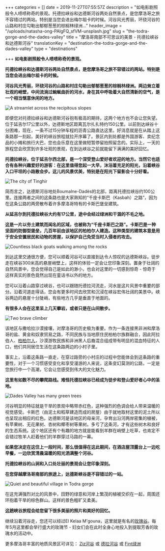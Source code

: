 +++
categories = []
date = 2019-11-27T07:55:57Z
description = "如电影剧照般令人啧啧称奇的景观。托德拉峡谷和达德斯河谷两处自然景点，是您摩洛哥之旅不容错过的两站。特别是当您会进出梅尔祖卡的时候。河谷风光秀丽，环绕河谷的山路和村庄勾勒出郁郁葱葱的棕榈林绿洲..."
header_image = "/uploads/natasha-ong-PAlgFQ_sfVM-unsplash.jpg"
slug = "the-todra-gorge-and-the-dades-valley"
title = "摩洛哥南部不可思议的美景 - 托德拉峡谷和达德斯河谷"
translationKey = "destination-the-todra-gorge-and-the-dades-valley"
type = "destinations"

+++
**如电影剧照般令人啧啧称奇的景观。**

**托德拉峡谷和达德斯河谷两处自然景点，是您摩洛哥之旅不容错过的两站。特别是当您会进出梅尔祖卡的时候。**

**河谷风光秀丽，环绕河谷的山路和村庄勾勒出郁郁葱葱的棕榈林绿洲。两边耸立着壮观的峭壁，中间流淌过蜿蜒曲折的河水，身在其中呼吸着大自然清新的空气，是一个相当惬意休闲的地方。**

![A streamlet across the recipitous slopes](/uploads/Todra_Gorge1-2.jpg "A streamlet across the recipitous slopes")

即便您对托德拉峡谷和达德斯河谷抱有极高的期待，这两个地方也不会让您失望。位于延吉尔17公里以外，达德斯地区距离瓦尔扎扎特约150公里。以前到达峡谷十分困难，现在，一条不过15分钟车程的沥青公路直达这里。好消息就是在从踏上这条路那一刻起，美好的峡谷旅程就拉开序幕了。景区内到处都是外国游客、卖纪念品的小摊和旅行大巴，您也会乐意在这里做短暂停留拍照留念的。实际上，一天的旅程您会欣赏到许多壮观的景观，在到达峡谷之前就能留下满满的美好回忆。

**托德拉峡谷，位于延吉尔西北部，是一个深受登山爱好者欢迎的地方。当然它也适合有各种兴趣爱好的游客：在这里值得您起一大早，沐浴着充足的阳光，沿着峡谷入口平坦的小路散会步。这儿的风景优美，特别是在阳光下留影会十分好看。**

![The city of Tinghir](/uploads/Todra_Gorge5.jpg "The city of Tinghir")

简而言之，达德斯河谷地处Boumalne-Dadès的北部，距离托德拉峡谷约100公里。连接两者之间的这条路也是大家熟知的“千座卡斯巴（Kasbah）之路”，因为在这条公路的两旁散布着许多摩洛哥特有的卡斯巴堡垒建筑。

**从延吉尔到托德拉峡谷大约有17公里，途中会经过绿洲和干涸的不毛之地。**

**这是一片以夯土建筑而闻名的区域，也被称为“千座卡斯巴之路”。卡斯巴是一种坚固的防御型堡垒，几百年前由该地区的柏柏尔人建造。这种类型的建筑本意是用于安全安置居民和动物的房屋，以保护自己免受当时入侵者的攻击。**

![Countless black goats walking among the rocks](/uploads/Todra_Gorge4-1.jpg "Countless black goats walking among the rocks")

到达这里交通很方便，您可以顺着河谷可以直接到达令人惊叹的达德斯峡谷。徒步走在峡谷300米高的悬崖峭壁上，这样的体验一定会让您印象深刻。置身于壮阔的自然风景中，您会觉得自己是如此的渺小，也会对这里的一切感到惊奇 - 惊奇于这样真实的景色竟然出现在童话书以外的地方。

您可以沿着山路穿过峡谷，也可以跟随托德拉河流走，河水是这片风景中重要的部分。沿着河道走得话，您会有更多时间去欣赏和沉浸在峡谷宏伟壮阔的美景中。峡谷两边的悬崖十分陡峭，有些地方几乎是垂直于地面的。

**有很多人会在这里呆上几天攀岩，或者只是在山间散步。**

![Two brave climber](/uploads/Todra_Gorge6.jpg "Two brave climber")

该地区与撒哈拉沙漠接壤，对摩洛哥的历史极为重要。作为一条连接黑非洲和摩洛哥的盐、黄金和奴隶贸易之路，不同民族与当地原住民柏柏尔族群融合，因此阿拉伯人、[柏柏尔人](/zh/blog/what-do-you-know-about-the-berber-people/ "柏柏尔人")，沙漠游牧民族和非洲黑人后裔混合组成带有明显的混血特征的人口，他们共同居住生活在这条路两边的小村子里。

事实上，沿着这条路一直走，在穿过路旁的小村庄的过程中您能体会到这条路的重要性，对于一个习惯感受变化和享受漫游的人来说，这条变幻莫测的公路，一定是您旅行中一个高潮，它会让您感受到伟大的文化魅力。

**这里有如数不尽的攀爬路线。难怪托德拉峡谷已经成为徒步和登山爱好者心中的圣地。**

![Dades Valley has many green trees](/uploads/Todra_Gorge9-1.jpg "Dades Valley has many green trees")

河谷明显的特征就是干旱的景观中略带赤红色，这种强烈的色调会给人带来温暖的视觉感受。卡斯巴（由泥土和稻草建造而成的房屋）由于就地取材这里的泥土所以也呈现出相应的红色。达德斯河是该地区的母亲河，孕育出沿河两岸密集的植被，有苹果树、无花果树、杏树和椰枣树等果树。多亏了这条河，才有这些树木和良好的生态系统。这个地区还有个有趣的地方就是能看到羊群在峭壁上吃草，也肯定不会错过牧羊人赶着他们的羊群穿过马路的一幕。

**如果您决定在这住上一段时间，那么很值得在这此期间，在酒店屋顶露台上一边吃早餐，一边欣赏清晨温暖的阳光洒满整个河谷。**

**托德拉峡谷的山涧和入口处壮丽的景观会让您印象深刻。**

**在您穿越摩洛哥南部的旅途上，达德斯峡谷是不容错过的一站。**

![Quiet and beautiful village in Todra gorge](/uploads/Todra_Gorge2-2.jpg "Quiet and beautiful village in Todra gorge")

在这充满强烈对比的风景中，田野的绿意和河岸上繁茂的植被交织在一起，周围还环抱着干旱的棕色群山。这样的景色粗旷又柔美。

**这趟峡谷旅程会给您留下很多美丽的照片和美好的回忆。**

继续沿着河谷走，您还可以经过El Kelaa M'gouna，这里就是有名的[玫瑰谷](/zh/destinations/the-valley-of-roses/ "玫瑰谷")。每年5月这里都会举行盛大的玫瑰节 - 妇女们会在此时全身心地投入到提取芳香的玫瑰水的活动中。

更多摩洛哥丰富的地质风景区可详见： [Ziz河谷](/zh/destinations/ziz-valley/ "Ziz河谷") 或 [德拉河谷](/zh/destinations/the-draa-valley/ "德拉河谷") 或  [Fint绿洲](/zh/destinations/the-fint-oasis/ "Fint绿洲")